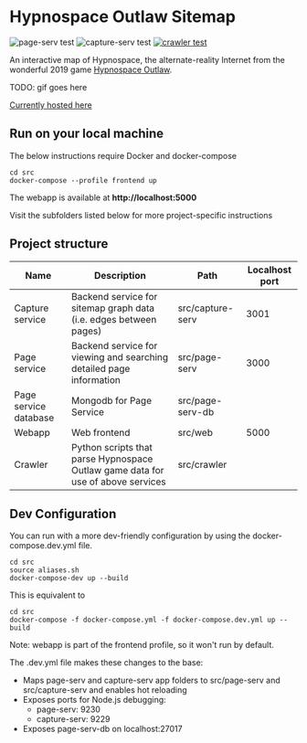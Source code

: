 # Hypnospace Outlaw Sitemap

![page-serv test](https://github.com/gbarkway/hypnospace-sitemap/workflows/page-serv%20test/badge.svg)
![capture-serv test](https://github.com/gbarkway/hypnospace-sitemap/workflows/capture-serv%20test/badge.svg)
[![crawler test](https://github.com/gbarkway/hypnospace-sitemap/actions/workflows/crawler-test.yml/badge.svg)](https://github.com/gbarkway/hypnospace-sitemap/actions/workflows/crawler-test.yml)


An interactive map of Hypnospace, the alternate-reality Internet from the wonderful 2019 game [Hypnospace Outlaw](http://www.hypnospace.net/).

TODO: gif goes here

[Currently hosted here](https://hypnospacemap.ca)

## Run on your local machine

The below instructions require Docker and docker-compose

```
cd src
docker-compose --profile frontend up
```

The webapp is available at **http://localhost:5000**


Visit the subfolders listed below for more project-specific instructions

## Project structure

| Name  | Description   | Path | Localhost port |
| ------- |---------------|------| ----- |
| Capture service | Backend service for sitemap graph data (i.e. edges between pages) | src/capture-serv | 3001 |
| Page service | Backend service for viewing and searching detailed page information | src/page-serv | 3000 |
| Page service database | Mongodb for Page Service | src/page-serv-db |
| Webapp | Web frontend | src/web | 5000
| Crawler | Python scripts that parse Hypnospace Outlaw game data for use of above services | src/crawler |

## Dev Configuration

You can run with a more dev-friendly configuration by using the docker-compose.dev.yml file.

```
cd src
source aliases.sh
docker-compose-dev up --build
```

This is equivalent to
```
cd src
docker-compose -f docker-compose.yml -f docker-compose.dev.yml up --build
```

Note: webapp is part of the frontend profile, so it won't run by default.

The .dev.yml file makes these changes to the base:

- Maps page-serv and capture-serv app folders to src/page-serv and src/capture-serv and enables hot reloading
- Exposes ports for Node.js debugging:
    - page-serv: 9230
    - capture-serv: 9229
- Exposes page-serv-db on localhost:27017
